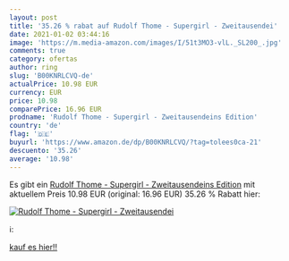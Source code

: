 ```yaml
---
layout: post
title: '35.26 % rabat auf Rudolf Thome - Supergirl - Zweitausendei'
date: 2021-01-02 03:44:16
image: 'https://m.media-amazon.com/images/I/51t3MO3-vlL._SL200_.jpg'
comments: true
category: ofertas
author: ring
slug: 'B00KNRLCVQ-de'
actualPrice: 10.98 EUR
currency: EUR
price: 10.98
comparePrice: 16.96 EUR
prodname: 'Rudolf Thome - Supergirl - Zweitausendeins Edition'
country: 'de'
flag: '🇩🇪'
buyurl: 'https://www.amazon.de/dp/B00KNRLCVQ/?tag=tolees0ca-21'
descuento: '35.26'
average: '10.98'
---
```


Es gibt ein [Rudolf Thome - Supergirl - Zweitausendeins Edition](https://www.amazon.de/dp/B00KNRLCVQ/?tag=tolees0ca-21) mit aktuellem Preis 10.98 EUR (original: 16.96 EUR) 35.26 % Rabatt hier:

[![Rudolf Thome - Supergirl - Zweitausendei](https://m.media-amazon.com/images/I/51t3MO3-vlL._SL200_.jpg)](https://www.amazon.de/dp/B00KNRLCVQ/?tag=tolees0ca-21)

ℹ️:


[kauf es hier!!](https://www.amazon.de/dp/B00KNRLCVQ/?tag=tolees0ca-21)
